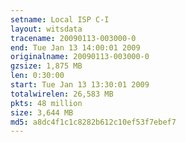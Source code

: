 ```yaml
---
setname: Local ISP C-I
layout: witsdata
tracename: 20090113-003000-0
end: Tue Jan 13 14:00:01 2009
originalname: 20090113-003000-0
gzsize: 1,875 MB
len: 0:30:00
start: Tue Jan 13 13:30:01 2009
totalwirelen: 26,583 MB
pkts: 48 million
size: 3,644 MB
md5: a8dc4f1c1c8282b612c10ef53f7ebef7
---
```

